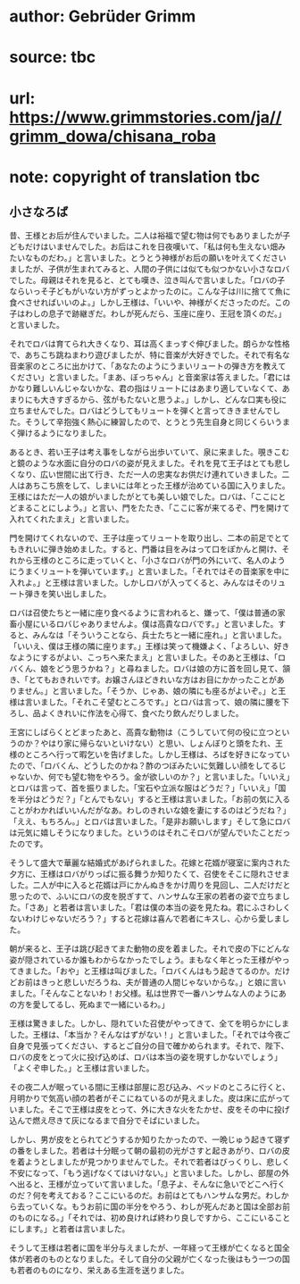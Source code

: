 # author: Gebrüder Grimm
# source: tbc
# url: https://www.grimmstories.com/ja//grimm_dowa/chisana_roba
# note: copyright of translation tbc

## 小さなろば 

昔、王様とお后が住んでいました。二人は裕福で望む物は何でもありましたが子どもだけはいませんでした。お后はこれを日夜嘆いて、「私は何も生えない畑みたいなものだわ。」と言いました。とうとう神様がお后の願いを叶えてくださいましたが、子供が生まれてみると、人間の子供には似ても似つかない小さなロバでした。母親はそれを見ると、とても嘆き、泣き叫んで言いました。「ロバの子ならいっそ子どもがいない方がずっとよかったのに。こんな子は川に捨てて魚に食べさせればいいのよ。」しかし王様は、「いいや、神様がくださったのだ。この子はわしの息子で跡継ぎだ。わしが死んだら、玉座に座り、王冠を頂くのだ。」と言いました。

それでロバは育てられ大きくなり、耳は高くまっすぐ伸びました。朗らかな性格で、あちこち跳ねまわり遊びましたが、特に音楽が大好きでした。それで有名な音楽家のところに出かけて、「あなたのようにうまいリュートの弾き方を教えてください」と言いました。「まあ、ぼっちゃん」と音楽家は答えました。「君にはかなり難しいんじゃないかな、君の指はリュートにはあまり適していなくて、あまりにも大きすぎるから、弦がもたないと思うよ。」しかし、どんな口実も役に立ちませんでした。ロバはどうしてもリュートを弾くと言ってききませんでした。そうして辛抱強く熱心に練習したので、とうとう先生自身と同じくらいうまく弾けるようになりました。

あるとき、若い王子は考え事をしながら出歩いていて、泉に来ました。覗きこむと鏡のような水面に自分のロバの姿が見えました。それを見て王子はとても悲しくなり、広い世間に出て行き、ただ一人の忠実なお供だけ連れていきました。二人はあちこち旅をして、しまいには年とった王様が治めている国に入りました。王様にはただ一人の娘がいましたがとても美しい娘でした。ロバは、「ここにとどまることにしよう。」と言い、門をたたき、「ここに客が来てるぞ、門を開けて入れてくれたまえ」と言いました。

門を開けてくれないので、王子は座ってリュートを取り出し、二本の前足でとてもきれいに弾き始めました。すると、門番は目をみはって口をぽかんと開け、それから王様のところに走っていくと、「小さなロバが門の外にいて、名人のようにうまくリュートを弾いています。」と言いました。「それではその音楽家を中に入れよ。」と王様は言いました。しかしロバが入ってくると、みんなはそのリュート弾きを笑い出しました。

ロバは召使たちと一緒に座り食べるように言われると、嫌って、「僕は普通の家畜小屋にいるロバじゃありませんよ。僕は高貴なロバです。」と言いました。すると、みんなは「そういうことなら、兵士たちと一緒に座れ。」と言いました。「いいえ、僕は王様の隣に座ります。」王様は笑って機嫌よく、「よろしい、好きなようにするがよい、こっちへ来たまえ」と言いました。そのあと王様は、「ロバくん、娘をどう思うかね？」と尋ねました。ロバは娘の方に首を回し見て、頷き、「とてもおきれいです。お嬢さんほどきれいな方はお目にかかったことがありません。」と言いました。「そうか、じゃあ、娘の隣にも座るがよいぞ。」と王様は言いました。「それこそ望むところです。」とロバは言って、娘の隣に腰を下ろし、品よくきれいに作法を心得て、食べたり飲んだりしました。

王宮にしばらくとどまったあと、高貴な動物は（こうしていて何の役に立つというのか？やはり家に帰らないといけない）と思い、しょんぼりと頭をたれ、王様のところへ行って暇乞いを告げました。しかし王様は、ろばを好きになっていたので、「ロバくん、どうしたのかね？酢のつぼみたいに気難しい顔をしてるじゃないか、何でも望む物をやろう。金が欲しいのか？」と言いました。「いいえ」とロバは言って、首を振りました。「宝石や立派な服はどうだ？」「いいえ」「国を半分はどうだ？」「とんでもない」すると王様は言いました。「お前の気に入ることがわかればいいんだがなあ。わしのきれいな娘を妻にするのはどうだね？」「ええ、もちろん。」とロバは言いました。「是非お願いします」そして急にロバは元気に嬉しそうになりました。というのはそれこそロバが望んでいたことだったのです。

そうして盛大で華麗な結婚式があげられました。花嫁と花婿が寝室に案内された夕方に、王様はロバがりっぱに振る舞うか知りたくて、召使をそこに隠れさせました。二人が中に入ると花婿は戸にかんぬきをかけ周りを見回し、二人だけだと思ったので、ふいにロバの皮を脱ぎすて、ハンサムな王家の若者の姿で立ちました。「さあ」と若者は言いました。「君は僕の本当の姿を見たね。君にふさわしくないわけじゃないだろう？」すると花嫁は喜んで若者にキスし、心から愛しました。

朝が来ると、王子は跳び起きてまた動物の皮を着ました。それで皮の下にどんな姿が隠されているか誰もわからなかったでしょう。まもなく年とった王様がやってきました。「おや」と王様は叫びました。「ロバくんはもう起きてるのか。だけどお前はきっと悲しいだろうね、夫が普通の人間じゃないからな。」と娘に言いました。「そんなことないわ！お父様。私は世界で一番ハンサムな人のようにあの方を愛してるし、死ぬまで一緒にいるわ。」

王様は驚きました。しかし、隠れていた召使がやってきて、全てを明らかにしました。王様は、「本当か？そんなはずがない！」と言いました。「それでは今夜ご自身で見張ってください、するとご自分の目で確かめられます。それで、陛下、ロバの皮をとって火に投げ込めば、ロバは本当の姿を現すしかないでしょう」「よくぞ申した。」と王様は言いました。

その夜二人が眠っている間に王様は部屋に忍び込み、ベッドのところに行くと、月明かりで気高い顔の若者がそこにねているのが見えました。皮は床に広がっていました。そこで王様は皮をとって、外に大きな火をたかせ、皮をその中に投げ込んで燃え尽きて灰になるまで自分でそばにいました。

しかし、男が皮をとられてどうするか知りたかったので、一晩じゅう起きて寝ずの番をしました。若者は十分眠って朝の最初の光がさすと起きあがり、ロバの皮を着ようとしましたが見つかりませんでした。それで若者はびっくりし、悲しく不安になって、「もう逃げなくてはいけない。」と言いました。しかし、部屋の外へ出ると、王様が立っていて言いました。「息子よ、そんなに急いでどこへ行くのだ？何を考えておる？ここにいるのだ。お前はとてもハンサムな男だ。わしから去っていくな。もうお前に国の半分をやろう、わしが死んだあと国は全部お前のものになる。」「それでは、初め良ければ終わり良しですから、ここにいることにします。」と若者は言いました。

そうして王様は若者に国を半分与えましたが、一年経って王様が亡くなると国全体が若者のものとなりました。そして自分の父親が亡くなった後はもう一つの国も若者のものになり、栄えある生涯を送りました。
